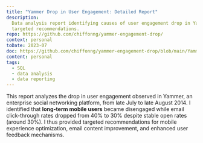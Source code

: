 ```yaml
---
title: "Yammer Drop in User Engagement: Detailed Report"
description:
  Data analysis report identifying causes of user engagement drop in Yammer enterprise platform with
  targeted recommendations.
repo: https://github.com/chiffonng/yammer-engagement-drop/
context: personal
toDate: 2023-07
doc: https://github.com/chiffonng/yammer-engagement-drop/blob/main/Yammer%20Detailed%20Analysis.pdf
content: personal
tags:
  - SQL
  - data analysis
  - data reporting
---
```


This report analyzes the drop in user engagement observed in Yammer, an enterprise social networking
platform, from late July to late August 2014. I identified that **long-term mobile users** became
disengaged while email click-through rates dropped from 40% to 30% despite stable open rates (around
30%). I thus provided targeted recommendations for mobile experience optimization, email content
improvement, and enhanced user feedback mechanisms.
